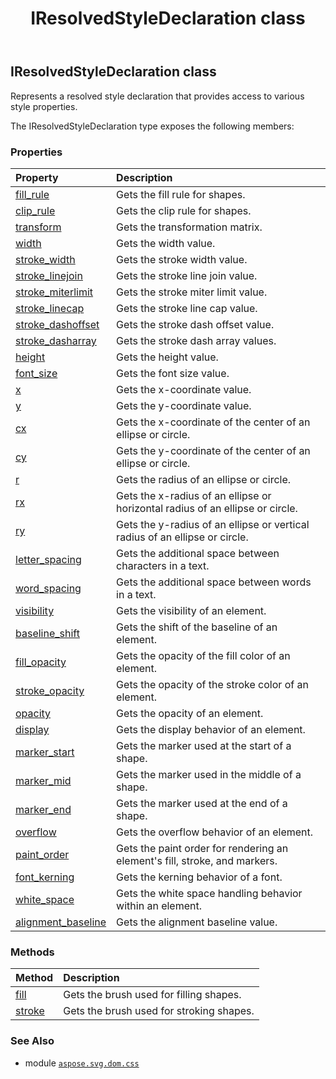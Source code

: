 ﻿---
title: IResolvedStyleDeclaration class
second_title: Aspose.SVG for Python via .NET API References
description: 
type: docs
weight: 280
url: /python-net/aspose.svg.dom.css/iresolvedstyledeclaration/
is_root: false
---

## IResolvedStyleDeclaration class

Represents a resolved style declaration that provides access to various style properties.



The IResolvedStyleDeclaration type exposes the following members:

### Properties
| Property | Description |
| :- | :- |
| [fill_rule](/svg/python-net/aspose.svg.dom.css/iresolvedstyledeclaration/fill_rule) | Gets the fill rule for shapes. |
| [clip_rule](/svg/python-net/aspose.svg.dom.css/iresolvedstyledeclaration/clip_rule) | Gets the clip rule for shapes. |
| [transform](/svg/python-net/aspose.svg.dom.css/iresolvedstyledeclaration/transform) | Gets the transformation matrix. |
| [width](/svg/python-net/aspose.svg.dom.css/iresolvedstyledeclaration/width) | Gets the width value. |
| [stroke_width](/svg/python-net/aspose.svg.dom.css/iresolvedstyledeclaration/stroke_width) | Gets the stroke width value. |
| [stroke_linejoin](/svg/python-net/aspose.svg.dom.css/iresolvedstyledeclaration/stroke_linejoin) | Gets the stroke line join value. |
| [stroke_miterlimit](/svg/python-net/aspose.svg.dom.css/iresolvedstyledeclaration/stroke_miterlimit) | Gets the stroke miter limit value. |
| [stroke_linecap](/svg/python-net/aspose.svg.dom.css/iresolvedstyledeclaration/stroke_linecap) | Gets the stroke line cap value. |
| [stroke_dashoffset](/svg/python-net/aspose.svg.dom.css/iresolvedstyledeclaration/stroke_dashoffset) | Gets the stroke dash offset value. |
| [stroke_dasharray](/svg/python-net/aspose.svg.dom.css/iresolvedstyledeclaration/stroke_dasharray) | Gets the stroke dash array values. |
| [height](/svg/python-net/aspose.svg.dom.css/iresolvedstyledeclaration/height) | Gets the height value. |
| [font_size](/svg/python-net/aspose.svg.dom.css/iresolvedstyledeclaration/font_size) | Gets the font size value. |
| [x](/svg/python-net/aspose.svg.dom.css/iresolvedstyledeclaration/x) | Gets the x-coordinate value. |
| [y](/svg/python-net/aspose.svg.dom.css/iresolvedstyledeclaration/y) | Gets the y-coordinate value. |
| [cx](/svg/python-net/aspose.svg.dom.css/iresolvedstyledeclaration/cx) | Gets the x-coordinate of the center of an ellipse or circle. |
| [cy](/svg/python-net/aspose.svg.dom.css/iresolvedstyledeclaration/cy) | Gets the y-coordinate of the center of an ellipse or circle. |
| [r](/svg/python-net/aspose.svg.dom.css/iresolvedstyledeclaration/r) | Gets the radius of an ellipse or circle. |
| [rx](/svg/python-net/aspose.svg.dom.css/iresolvedstyledeclaration/rx) | Gets the x-radius of an ellipse or horizontal radius of an ellipse or circle. |
| [ry](/svg/python-net/aspose.svg.dom.css/iresolvedstyledeclaration/ry) | Gets the y-radius of an ellipse or vertical radius of an ellipse or circle. |
| [letter_spacing](/svg/python-net/aspose.svg.dom.css/iresolvedstyledeclaration/letter_spacing) | Gets the additional space between characters in a text. |
| [word_spacing](/svg/python-net/aspose.svg.dom.css/iresolvedstyledeclaration/word_spacing) | Gets the additional space between words in a text. |
| [visibility](/svg/python-net/aspose.svg.dom.css/iresolvedstyledeclaration/visibility) | Gets the visibility of an element. |
| [baseline_shift](/svg/python-net/aspose.svg.dom.css/iresolvedstyledeclaration/baseline_shift) | Gets the shift of the baseline of an element. |
| [fill_opacity](/svg/python-net/aspose.svg.dom.css/iresolvedstyledeclaration/fill_opacity) | Gets the opacity of the fill color of an element. |
| [stroke_opacity](/svg/python-net/aspose.svg.dom.css/iresolvedstyledeclaration/stroke_opacity) | Gets the opacity of the stroke color of an element. |
| [opacity](/svg/python-net/aspose.svg.dom.css/iresolvedstyledeclaration/opacity) | Gets the opacity of an element. |
| [display](/svg/python-net/aspose.svg.dom.css/iresolvedstyledeclaration/display) | Gets the display behavior of an element. |
| [marker_start](/svg/python-net/aspose.svg.dom.css/iresolvedstyledeclaration/marker_start) | Gets the marker used at the start of a shape. |
| [marker_mid](/svg/python-net/aspose.svg.dom.css/iresolvedstyledeclaration/marker_mid) | Gets the marker used in the middle of a shape. |
| [marker_end](/svg/python-net/aspose.svg.dom.css/iresolvedstyledeclaration/marker_end) | Gets the marker used at the end of a shape. |
| [overflow](/svg/python-net/aspose.svg.dom.css/iresolvedstyledeclaration/overflow) | Gets the overflow behavior of an element. |
| [paint_order](/svg/python-net/aspose.svg.dom.css/iresolvedstyledeclaration/paint_order) | Gets the paint order for rendering an element's fill, stroke, and markers. |
| [font_kerning](/svg/python-net/aspose.svg.dom.css/iresolvedstyledeclaration/font_kerning) | Gets the kerning behavior of a font. |
| [white_space](/svg/python-net/aspose.svg.dom.css/iresolvedstyledeclaration/white_space) | Gets the white space handling behavior within an element. |
| [alignment_baseline](/svg/python-net/aspose.svg.dom.css/iresolvedstyledeclaration/alignment_baseline) | Gets the alignment baseline value. |


### Methods
| Method | Description |
| :- | :- |
| [fill](/svg/python-net/aspose.svg.dom.css/iresolvedstyledeclaration/fill/#aspose.svg.rendering.ISVGDeviceContext) | Gets the brush used for filling shapes. |
| [stroke](/svg/python-net/aspose.svg.dom.css/iresolvedstyledeclaration/stroke/#aspose.svg.rendering.ISVGDeviceContext) | Gets the brush used for stroking shapes. |



### See Also
* module [`aspose.svg.dom.css`](..)
